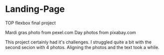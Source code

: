 # Landing-Page
TOP flexbox final project

Mardi gras photo from pexel.com
Day photos from pixabay.com

This project certainly had it's challenges. I struggled quite a bit with the second secion with 4 photos. Aligning the photos and the text took a while. 
